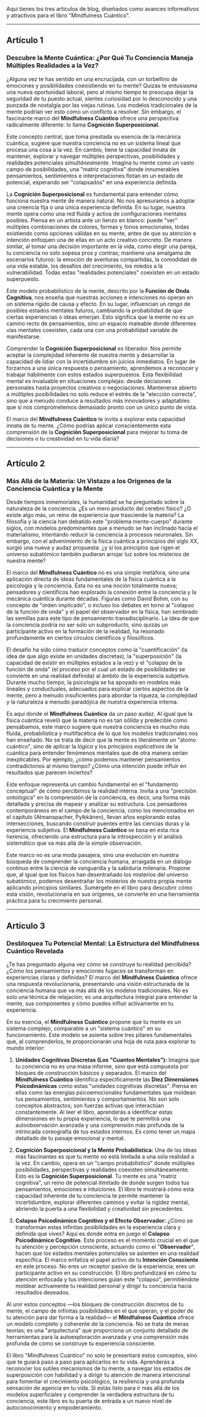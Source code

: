 Aquí tienes los tres artículos de blog, diseñados como avances informativos y atractivos para el libro "Mindfulness Cuántico".

---

## Artículo 1

### **Descubre la Mente Cuántica: ¿Por Qué Tu Conciencia Maneja Múltiples Realidades a la Vez?**

¿Alguna vez te has sentido en una encrucijada, con un torbellino de emociones y posibilidades coexistiendo en tu mente? Quizás te entusiasma una nueva oportunidad laboral, pero al mismo tiempo te preocupa dejar la seguridad de tu puesto actual, sientes curiosidad por lo desconocido y una punzada de nostalgia por las viejas rutinas. Los modelos tradicionales de la mente podrían ver esto como un conflicto a resolver. Sin embargo, el fascinante marco del **Mindfulness Cuántico** ofrece una perspectiva radicalmente diferente: lo llama **Cognición Superposicional**.

Este concepto central, que toma prestada su esencia de la mecánica cuántica, sugiere que nuestra conciencia no es un sistema lineal que procesa una cosa a la vez. En cambio, tiene la capacidad innata de mantener, explorar y navegar múltiples perspectivas, posibilidades y realidades potenciales *simultáneamente*. Imagina tu mente como un vasto campo de posibilidades, una "matriz cognitiva" donde innumerables pensamientos, sentimientos e interpretaciones flotan en un estado de potencial, esperando ser "colapsados" en una experiencia definida.

La **Cognición Superposicional** es fundamental para entender cómo funciona nuestra mente de manera natural. No nos apresuramos a adoptar una creencia fija o una única experiencia definida. En su lugar, nuestra mente opera como una red fluida y activa de configuraciones mentales posibles. Piensa en un artista ante un lienzo en blanco: puede "ver" múltiples combinaciones de colores, formas y tonos emocionales, todas existiendo como opciones válidas en su mente, antes de que su atención e intención enfoquen una de ellas en un acto creativo concreto. De manera similar, al tomar una decisión importante en la vida, como elegir una pareja, tu conciencia no solo sopesa pros y contras; mantiene una amalgama de escenarios futuros: la emoción de aventuras compartidas, la comodidad de una vida estable, los desafíos del crecimiento, los miedos a la vulnerabilidad. Todas estas "realidades potenciales" coexisten en un estado superpuesto.

Este modelo probabilístico de la mente, descrito por la **Función de Onda Cognitiva**, nos enseña que nuestras acciones e intenciones no operan en un sistema rígido de causa y efecto. En su lugar, influencian un *rango* de posibles estados mentales futuros, cambiando la probabilidad de que ciertas experiencias o ideas emerjan. Esto significa que la mente no es un camino recto de pensamientos, sino un espacio maleable donde diferentes vías mentales coexisten, cada una con una probabilidad variable de manifestarse.

Comprender la **Cognición Superposicional** es liberador. Nos permite aceptar la complejidad inherente de nuestra mente y desarrollar la capacidad de lidiar con la incertidumbre sin juicios inmediatos. En lugar de forzarnos a una única respuesta o pensamiento, aprendemos a reconocer y trabajar hábilmente con estos estados superpuestos. Esta flexibilidad mental es invaluable en situaciones complejas: desde decisiones personales hasta proyectos creativos o negociaciones. Mantenerse abierto a múltiples posibilidades no solo reduce el estrés de la "elección correcta", sino que a menudo conduce a resultados más innovadores y adaptables que si nos comprometemos demasiado pronto con un único punto de vista.

El marco del **Mindfulness Cuántico** te invita a explorar esta capacidad innata de tu mente. ¿Cómo podrías aplicar conscientemente esta comprensión de la **Cognición Superposicional** para mejorar tu toma de decisiones o tu creatividad en tu vida diaria?

---

## Artículo 2

### **Más Allá de la Materia: Un Vistazo a los Orígenes de la Conciencia Cuántica y la Mente**

Desde tiempos inmemoriales, la humanidad se ha preguntado sobre la naturaleza de la conciencia. ¿Es un mero producto del cerebro físico? ¿O existe algo más, un reino de experiencia que trasciende la materia? La filosofía y la ciencia han debatido este "problema mente-cuerpo" durante siglos, con modelos predominantes que a menudo se han inclinado hacia el materialismo, intentando reducir la conciencia a procesos neuronales. Sin embargo, con el advenimiento de la física cuántica a principios del siglo XX, surgió una nueva y audaz propuesta: ¿y si los principios que rigen el universo subatómico también pudieran arrojar luz sobre los misterios de nuestra mente?

El marco del **Mindfulness Cuántico** no es una simple metáfora, sino una aplicación directa de ideas fundamentales de la física cuántica a la psicología y la conciencia. Esta no es una noción totalmente nueva; pensadores y científicos han explorado la conexión entre la conciencia y la mecánica cuántica durante décadas. Figuras como David Bohm, con su concepto de "orden implicado", o incluso los debates en torno al "colapso de la función de onda" y el papel del observador en la física, han sembrado las semillas para este tipo de pensamiento transdisciplinario. La idea de que la conciencia podría no ser solo un subproducto, sino quizás un participante activo en la formación de la realidad, ha resonado profundamente en ciertos círculos científicos y filosóficos.

El desafío ha sido cómo traducir conceptos como la "cuantificación" (la idea de que algo existe en unidades discretas), la "superposición" (la capacidad de existir en múltiples estados a la vez) y el "colapso de la función de onda" (el proceso por el cual un estado de posibilidades se convierte en una realidad definida) al ámbito de la experiencia subjetiva. Durante mucho tiempo, la psicología se ha apoyado en modelos más lineales y conductuales, adecuados para explicar ciertos aspectos de la mente, pero a menudo insuficientes para abordar la riqueza, la complejidad y la naturaleza a menudo paradójica de nuestra experiencia interna.

Es aquí donde el **Mindfulness Cuántico** da un paso audaz. Al igual que la física cuántica reveló que la materia no es tan sólida y predecible como pensábamos, este marco sugiere que nuestra conciencia es mucho más fluida, probabilística y multifacética de lo que los modelos tradicionales nos han enseñado. No se trata de decir que la mente es literalmente un "átomo cuántico", sino de aplicar la *lógica* y los *principios explicativos* de la cuántica para entender fenómenos mentales que de otra manera serían inexplicables. Por ejemplo, ¿cómo podemos mantener pensamientos contradictorios al mismo tiempo? ¿Cómo una intención puede influir en resultados que parecen inciertos?

Este enfoque representa un cambio fundamental en el "fundamento conceptual" de cómo percibimos la realidad interna. Invita a una "precisión ontológica" en la comprensión de la conciencia, es decir, una forma más detallada y precisa de mapear y analizar su estructura. Los pensadores contemporáneos en el campo de la conciencia, como los mencionados en el capítulo (Atmanspacher, Pylkkänen), llevan años explorando estas intersecciones, buscando construir puentes entre las ciencias duras y la experiencia subjetiva. El **Mindfulness Cuántico** se basa en esta rica herencia, ofreciendo una estructura para la introspección y el análisis sistemático que va más allá de la simple observación.

Este marco no es una moda pasajera, sino una evolución en nuestra búsqueda de comprender la conciencia humana, arraigada en un diálogo continuo entre la ciencia de vanguardia y la sabiduría milenaria. Propone que, al igual que los físicos han desentrañado los misterios del universo subatómico, podemos desentrañar los misterios de nuestra propia mente aplicando principios similares. Sumérgete en el libro para descubrir cómo esta visión, revolucionaria en sus orígenes, se convierte en una herramienta práctica para tu crecimiento personal.

---

## Artículo 3

### **Desbloquea Tu Potencial Mental: La Estructura del Mindfulness Cuántico Revelada**

¿Te has preguntado alguna vez cómo se construye tu realidad percibida? ¿Cómo los pensamientos y emociones fugaces se transforman en experiencias claras y definidas? El marco del **Mindfulness Cuántico** ofrece una respuesta revolucionaria, presentando una visión estructurada de la conciencia humana que va más allá de los modelos tradicionales. No es solo una técnica de relajación; es una arquitectura integral para entender la mente, sus componentes y cómo puedes influir activamente en tu experiencia.

En su esencia, el **Mindfulness Cuántico** propone que tu mente es un sistema complejo, comparable a un "sistema cuántico" en su funcionamiento. Este modelo se asienta sobre tres pilares fundamentales que, al comprenderlos, te proporcionarán una hoja de ruta para explorar tu mundo interior:

1.  **Unidades Cognitivas Discretas (Los "Cuantos Mentales"):** Imagina que tu conciencia no es una masa informe, sino que está compuesta por bloques de construcción básicos y separados. El marco del **Mindfulness Cuántico** identifica específicamente las **Diez Dimensiones Psicodinámicas** como estas "unidades cognitivas discretas". Piensa en ellas como las energías psicoemocionales fundamentales que moldean tus pensamientos, sentimientos y comportamientos. No son solo conceptos abstractos; son fuerzas activas que interactúan constantemente. Al leer el libro, aprenderás a identificar estas dimensiones en tu propia experiencia, lo que te permitirá una autoobservación avanzada y una comprensión más profunda de la intrincada coreografía de tus estados internos. Es como tener un mapa detallado de tu paisaje emocional y mental.

2.  **Cognición Superposicional y la Mente Probabilística:** Una de las ideas más fascinantes es que tu mente no está limitada a una sola realidad a la vez. En cambio, opera en un "campo probabilístico" donde múltiples posibilidades, perspectivas y realidades coexisten simultáneamente. Esto es la **Cognición Superposicional**. Tu mente es una "matriz cognitiva", un reino de potencial ilimitado de donde surgen todos tus pensamientos, emociones e intuiciones. El libro te mostrará cómo esta capacidad inherente de tu conciencia te permite mantener la incertidumbre, explorar diferentes caminos y evitar la rigidez mental, abriendo la puerta a una flexibilidad y creatividad sin precedentes.

3.  **Colapso Psicodinámico Cognitivo y el Efecto Observador:** ¿Cómo se transforman estas infinitas posibilidades en la experiencia clara y definida que vives? Aquí es donde entra en juego el **Colapso Psicodinámico Cognitivo**. Este proceso es el momento crucial en el que tu atención y percepción consciente, actuando como el "**Observador**", hacen que los estados mentales potenciales se asienten en una realidad específica. El marco enfatiza el papel activo de tu **Intención Consciente** en este proceso. No eres un receptor pasivo de la experiencia; eres un participante activo en su construcción. El libro profundizará en cómo tu atención enfocada y tus intenciones guían este "colapso", permitiéndote moldear activamente tu realidad personal y dirigir tu conciencia hacia resultados deseados.

Al unir estos conceptos —los bloques de construcción discretos de tu mente, el campo de infinitas posibilidades en el que operan, y el poder de tu atención para dar forma a la realidad— el **Mindfulness Cuántico** ofrece un modelo completo y coherente de la conciencia. No se trata de meras teorías; es una "arquitectura" que proporciona un conjunto detallado de herramientas para la autoexploración avanzada y una comprensión más profunda de cómo se construye tu experiencia consciente.

El libro "Mindfulness Cuántico" no solo te presentará estos conceptos, sino que te guiará paso a paso para aplicarlos en tu vida. Aprenderás a reconocer los sutiles mecanismos de tu mente, a navegar los estados de superposición con habilidad y a dirigir tu atención de manera intencional para fomentar el crecimiento psicológico, la resiliencia y una profunda sensación de agencia en tu vida. Si estás listo para ir más allá de los modelos superficiales y comprender la verdadera estructura de tu conciencia, este libro es tu puerta de entrada a un nuevo nivel de autoconocimiento y empoderamiento.